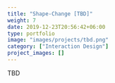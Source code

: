 ```yaml
---
title: "Shape-Change [TBD]"
weight: 7
date: 2019-12-23T20:56:42+06:00
type: portfolio
image: "images/projects/tbd.png"
category: ["Interaction Design"]
project_images: []
---
```


TBD